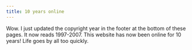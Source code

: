```yaml
---
title: 10 years online
---
```


Wow. I just updated the copyright year in the footer at the bottom of these pages. It now reads 1997-2007. This website has now been online for 10 years! Life goes by all too quickly.
